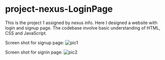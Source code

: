 # project-nexus-LoginPage
This is the project 1 assigned by nexus info. Here I designed a website with login and signup page. The codebase involve basic understanding of HTML, CSS and JavaScript.

Screen shot for signup page: 
![pic1](https://github.com/priyanshuk7/project-nexus-LoginPage/assets/114640971/94aec6a1-5860-4146-91b9-37f4ac776c53)

Screen shot for signin page: 
![pic2](https://github.com/priyanshuk7/project-nexus-LoginPage/assets/114640971/69b491dc-9309-4f32-8546-1e7fe9118528)

